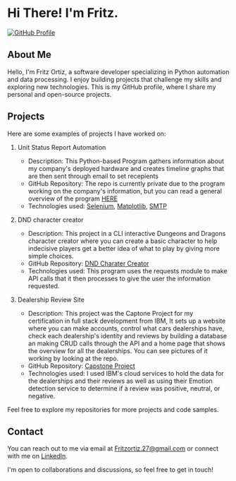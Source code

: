 <!--
**Fritz-Ortiz/Fritz-Ortiz** is a ✨ _special_ ✨ repository because its `README.md` (this file) appears on your GitHub profile.

Here are some ideas to get you started:

- 🔭 I’m currently working on ...
- 🌱 I’m currently learning ...
- 👯 I’m looking to collaborate on ...
- 🤔 I’m looking for help with ...
- 💬 Ask me about ...
- 📫 How to reach me: ...
- 😄 Pronouns: ...
- ⚡ Fun fact: ...
-->
# Hi There! I'm Fritz.

[![GitHub Profile](https://img.shields.io/badge/GitHub-Profile-brightgreen)](https://github.com/Fritz-Ortiz)

## About Me

Hello, I'm Fritz Ortiz, a software developer specializing in Python automation and data processing. I enjoy building projects that challenge my skills and exploring new technologies. This is my GitHub profile, where I share my personal and open-source projects.

## Projects

Here are some examples of projects I have worked on:

1. Unit Status Report Automation
   - Description: This Python-based Program gathers information about my company's deployed hardware and creates timeline graphs that are then sent through email to set recepients
   - GitHub Repository: The repo is currently private due to the program working on the company's information, but you can read a general overview of the program [HERE](https://acrobat.adobe.com/id/urn:aaid:sc:VA6C2:e64b0357-4705-43b5-bbcf-3646a410c877)
   - Technologies used: [Selenium](https://www.selenium.dev), [Matplotlib](https://matplotlib.org), [SMTP](https://docs.python.org/3/library/smtplib.html)

2. DND character creator
   - Description: This project in a CLI interactive Dungeons and Dragons character creator where you can create a basic character to help indecisive players get a better idea of what to play by giving more simple choices.
   - GitHub Repository: [DND Charater Creator](https://github.com/Fritz-Ortiz/DND_Character_Creator/tree/main)
   - Technologies used: This program uses the requests module to make API calls that it then processes to give the user the information requested.

3. Dealership Review Site
   - Description: This project was the Captone Project for my certification in full stack development from IBM, It sets up a website where you can make accounts, control what cars dealerships have, check each dealership's identity and reviews by building a database an making CRUD calls through the API and a home page that shows the overview for all the dealerships. You can see pictures of it working by looking at the repo.
   - GitHub Repository: [Capstone Project](https://github.com/Fritz-Ortiz/agfzb-CloudAppDevelopment_Capstone)
   - Technologies used: I used IBM's cloud services to hold the data for the dealerships and their reviews as well as using their Emotion detection service to determine if a review was positive, neutral, or negative.

Feel free to explore my repositories for more projects and code samples.

## Contact

You can reach out to me via email at Fritzortiz.27@gmail.com or connect with me on [LinkedIn](https://www.linkedin.com/in/username).

I'm open to collaborations and discussions, so feel free to get in touch!
